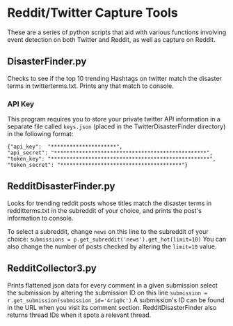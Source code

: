 # Reddit/Twitter Capture Tools

These are a series of python scripts that aid with various functions involving event detection on both Twitter and Reddit, as well as capture on Reddit.

## DisasterFinder.py

Checks to see if the top 10 trending Hashtags on twitter match the disaster terms in twitterterms.txt. Prints any that match to console.

### API Key

This program requires you to store your private twitter API information in a separate file called `keys.json` (placed in the TwitterDisasterFinder directory) in the following format:
```
{"api_key":  "*********************",
"api_secret": "*************************************************",
"token_key": "***************************************************",
"token_secret": "***************************************"}
```

## RedditDisasterFinder.py

Looks for trending reddit posts whose titles match the disaster terms in redditterms.txt in the subreddit of your choice, and prints the post's information to console.

To select a subreddit, change `news` on this line to the subreddit of your choice:
```submissions = p.get_subreddit('news').get_hot(limit=10)```
You can also change the number of posts checked by altering the `limit=10` value.

## RedditCollector3.py

Prints flattened json data for every comment in a given submission
select the submission by altering the submission ID on this line
```submission = r.get_submission(submission_id='4riq0c')```
A submission's ID can be found in the URL when you visit its comment section. RedditDisasterFinder also returns thread IDs when it spots a relevant thread.
